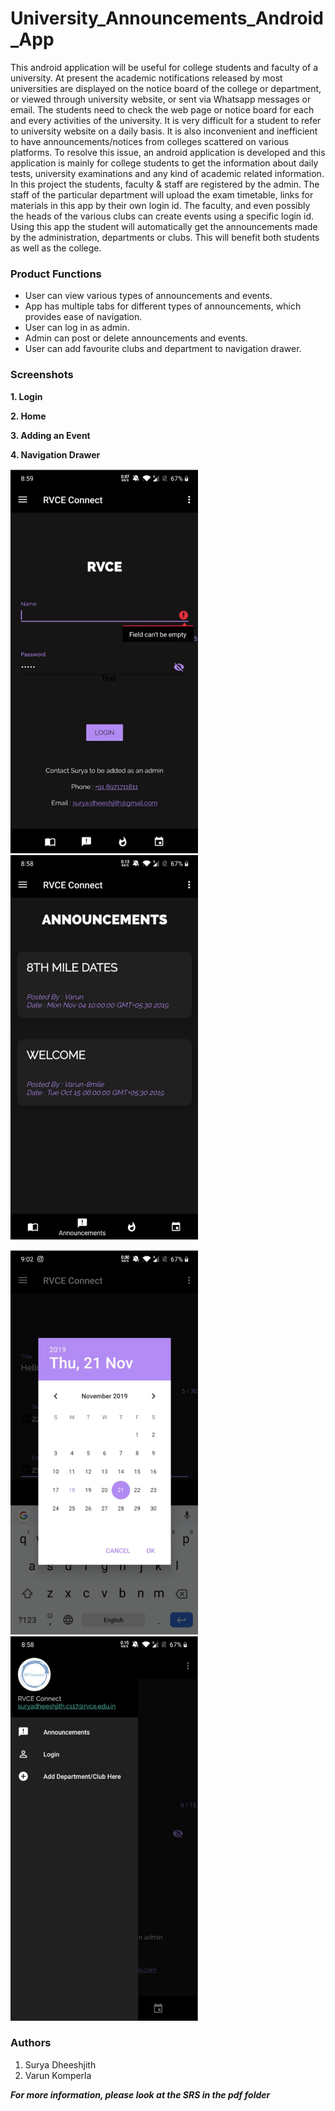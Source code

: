# University_Announcements_Android_App

This android application will be useful for college students and faculty of a university. At present the academic notifications released by most universities are displayed on the notice board of the college or department, or viewed through university website, or sent via Whatsapp messages or email. The students need to check the web page or notice board for each and every activities of the university. It is very difficult for a student to refer to university website on a daily basis. It is also inconvenient and inefficient to have announcements/notices from colleges scattered on various platforms. To resolve this issue, an android application is developed and this application is mainly for college students to get the information about daily tests, university examinations and any kind of academic related information. In this project the students, faculty & staff are registered by the admin. The staff of the particular department will upload the exam timetable, links for materials in this app by their own login id. The faculty, and even possibly the heads of the various clubs can create events using a specific login id. Using this app the student will automatically get the announcements made by the administration, departments or clubs. This will benefit both students as well as the college.


### Product Functions

* User can view various types of announcements and events.
* App has multiple tabs for different types of announcements, which provides ease of navigation.
* User can log in as admin.
* Admin can post or delete announcements and events.
* User can add favourite clubs and department to navigation drawer.


### Screenshots


**1. Login**

**2. Home**

**3. Adding an Event**

**4. Navigation Drawer**




<img src='Images/Login.png' width=300 height=615> &nbsp; &nbsp; &nbsp; &nbsp; <img src='Images/Home.png' width=300 height=615>

<img src='Images/AddingEvent.png' width=300 height=615> &nbsp; &nbsp; &nbsp; &nbsp; <img src='Images/Nav_drawer.png' width=300 height=615>



### Authors
1. Surya Dheeshjith
2. Varun Komperla


***For more information, please look at the SRS in the pdf folder***
